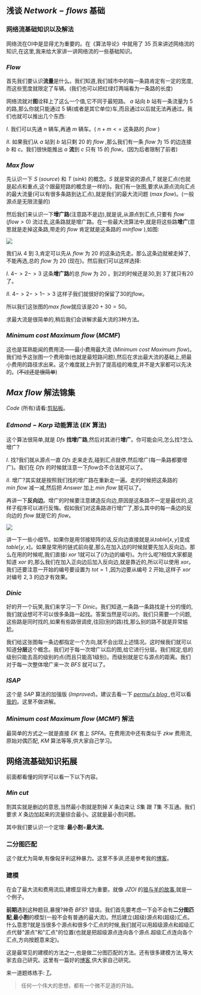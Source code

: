 ## 浅谈 $Network-flows$ 基础

### 网络流基础知识以及解法

网络流在OI中是显得尤为重要的。在《算法导论》中就用了 $35$ 页来讲述网络流的知识,在这里,我来给大家讲一讲网络流的一些基础知识。

### $Flow$

首先我们要认识**流量**是什么。我们知道,我们城市中的每一条路肯定有一定的宽度,而这些宽度就限定了车辆。(我们也可以把红绿灯两端看为一条路的长度)

网络流就对**图**诠释上了这么一个值,它不同于最短路。 $a$ 站向 $b$ 站有一条流量为
$5$ 的路,那么你就只能通过 $5$ 辆(或者是其它单位)车,而且通过以后就无法再通过。我们也就可以推出几个东西:

$I.$ 我们可以先通 $n$ 辆车,再通 $m$ 辆车。( $n+m<=$ 这条路的 $flow$ )

$II.$ 如果我们从 $a$ 站到 $b$ 站只剩 $20$ 的 $flow$ ,那么我们有一条 $flow$ 为 $15$ 的边连接 $b$ 和 $c$。我们很快能推出 $a$ **流**到 $c$ 只有 $15$ 的 $flow$。(因为后者限制了前者)

### $Max\ flow$

先认识一下 $S$ ($source$) 和 $T$ ($sink$) 的概念。$S$ 就是常说的源点,$T$ 就是汇点(也就是起点和重点,这个跟最短路的概念是一样的)。我们有一张图,要求从源点流向汇点的最大流量(可以有很多条路到达汇点),就是我们的最大流问题 ($max\ flow$)。(一般源点是无限流量的)

然后我们来认识一下**增广路**(注意路不是边),就是说,从源点到汇点,只要有 $flow$ ($flow>0$) 流过去,这条路就是增广路。在一些最大流算法中,就是将这些路**增广**(意思就是走掉这条路,带走的 $flow$ 肯定就是这条路的 $min flow$ ),如图:

![](https://cdn.luogu.org/upload/pic/2262.png)

我们从 $4$ 到 $3$,肯定可以先从 $flow$ 为 $20$ 的这条边先走。那么这条边就被走掉了,不能再选,总的 $flow$ 为 $20$ (现在)。然后我们可以这样选择:

$I.$ $4->2->3$ 这条**增广路**的总 $flow$ 为 $20$ 。到$2$的时候还是$30$,到
$3$了就只有$20$了。

$II.$ $4->2->1->3$ 这样子我们就很好的保留了$30$的$flow$。

所以我们这张图的$max\ flow$就应该是$20+30=50$。

求最大流是很简单的,稍后我们会讲解求最大流的$3$种方法。

### $Minimum\ cost\ Maximum\ flow$ $(MCMF)$

这也是耳熟能闻的费用流——最小费用最大流 ($Minimum\ cost\ Maximum\ flow$)。我们给予这张图一个费用值(也就是最短路问题),然后在求出最大流的基础上,把最小费用的路径求出来。这个难度就上升到了提高组的难度,并不是大家都可以先决的。(~~不过还是很简单~~)

## $Max\ flow$ 解法锦集

$Code$ (所有)请看:[剪贴板](https://www.luogu.org/paste/6t8jgtxc)。

### $Edmond-Karp$ 动能算法 ($EK$ 算法)

这个算法很简单,就是 $Dfs$ **找增广路**,然后对其进行**增广**。你可能会问,怎么找?怎么增广?

$I.$ 找?我们就从源点一直 $Dfs$ 走来走去,碰到汇点就停,然后增广(每一条路都要增广)。我们在 $Dfs$ 的时候就注意一下$flow$合不合法就可以了。

$II.$ 增广?其实就是按照我们找的增广路在重新走一遍。走的时候把这条路的 $min\ flow$ 减一减,然后把 $Answer$ 加上 $min\ flow$ 就可以了。

再讲一下**反向边**。增广的时候要注意建造反向边,原因是这条路不一定是最优的,这样子程序可以进行反悔。假如我们对这条路进行增广了,那么其中的每一条边的反向边的 $flow$ 就是它的 $flow$。

![](https://cdn.luogu.org/upload/pic/20473.png)

讲一下一些小细节。如果你是用邻接矩阵的话,反向边直接就是从$table[x,y]$变成$table[y,x]$。如果是常用的链式前向星,那么在加入边的时候就要先加入反向边。那么在用的时候呢,我们直接$i\ xor\ 1$就可以了($i$为边的编号)。为什么呢?相信大家都是知道 $xor$ 的,那么我们在加入正向边后加入反向边,就是靠近的,所以可以使用 $xor$。我们还要注意一开始的编号要设置为 $tot=1$ ,因为边要从编号 $2$ 开始,这样子 $xor$ 对编号 $2,3$ 的边才有效果。

### $Dinic$

好的开一个玩笑,我们来学习一下 $Dinic$。我们知道,一条路一条路找是十分的慢的,我们就设想可不可以很多条路一起找。答案当然是可以的。我们只需要一个问题,这些路是同时找的,如果有些路很调皮,往回(别的路)找,那么别的路不就是异常尴尬。

我们给这张图每一条边都指定一个方向,就不会出现上述情况。这时候我们就可以知道**分层**这个概念。我们对于每一次增广以后的图,给它进行分层。我们规定,低的级别只能去高的级别的点(而且只能高$1$级别)。而级别就是它与源点的距离。我们对于每一次整体增广来一次 $BFS$ 就可以了。

### $ISAP$

这个是 $SAP$ 算法的加强版 ($Improved$)。建议去看一下 [ $permui's\ blog$ ](https://www.cnblogs.com/owenyu/p/6852664.html),也可以看 [我的](https://xarfa.github.io/2018/06/18/ISAP/)。这里不做讲解。

### $Minimum\ cost\ Maximum\ flow$ $(MCMF)$ 解法

最简单的方式之一就是直接 $EK$ 套上 $SPFA$。在费用流中还有类似于 $zkw$ 费用流,原始对偶匹配, $KM$ 算法等等,供大家自己学习。

## 网络流基础知识拓展

前面都看懂的同学可以看一下以下内容。

### $Min\ cut$

割其实就是删边的意思,当然最小割就是割掉 $X$ 条边来让 $S$集 跟 $T$集 不互通。我们要求 $X$ 条边加起来的流量综合最小。这就是最小割问题。

其中我们要认识一个定理: **最小割**=**最大流**。

### 二分图匹配

这个就尤为简单,有像匈牙利这种暴力。这里不多讲,还是参考我的[博客](https://www.luogu.org/blog/acking/solution-p3386)。

### 建模

在会了最大流和费用流后,建模显得尤为重要。就像 $JZOI$ 的[狼与羊的故事](https://www.luogu.org/problemnew/show/P2598),就是一个例子。

**前期**遇到这种题目,暴搜?神奇 $BFS$? 错误。我们首先要考虑一下会不会有**二分图匹配**,**最小割**的模型(一般不会有普通的最大流)。然后建立(超级)源点和(超级)汇点。什么意思?就是当很多个源点和很多个汇点的时候,我们就可以用超级源点和超级汇点代替"源点"和"汇点"的位置(也就是把超级源点连向各个源点.超级汇点连向各个汇点,方向按题意来定)。

这是最常见的建模的方法之一,也是做二分图匹配的方法。还有很多建模方法,等大家去自己研究。这里有一篇好的[博客](https://www.cnblogs.com/victorique/p/8560656.html),供大家自己研究。

来一道题练练手: [$T$](https://www.luogu.org/paste/z3085b8l)。

> 任何一个伟大的思想，都有一个微不足道的开始。
